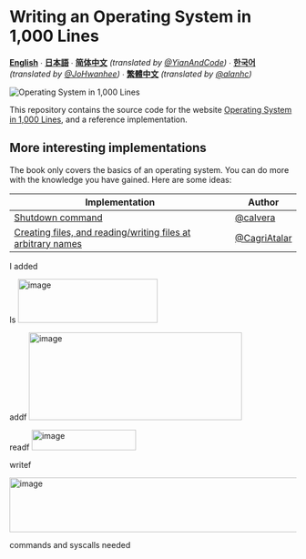 # Writing an Operating System in 1,000 Lines

**[English](https://1000os.seiya.me/en)** ∙ **[日本語](https://1000os.seiya.me/ja/)** ∙ **[简体中文](https://1000os.seiya.me/zh/)** *(translated by [@YianAndCode](https://github.com/YianAndCode))* ∙ **[한국어](https://1000os.seiya.me/ko/)** *(translated by [@JoHwanhee](https://github.com/JoHwanhee))* ∙ **[繁體中文](https://1000os.seiya.me/tw/)** *(translated by [@alanhc](https://github.com/alanhc))*

![Operating System in 1,000 Lines](./screenshot.png)

This repository contains the source code for the website [Operating System in 1,000 Lines](https://1000os.seiya.me/), and a reference implementation.

## More interesting implementations

The book only covers the basics of an operating system. You can do more with the knowledge you have gained. Here are some ideas:

| Implementation | Author |
| --- | --- |
| [Shutdown command](https://github.com/nuta/operating-system-in-1000-lines/pull/59/files) | [@calvera](https://github.com/calvera) |
| [Creating files, and reading/writing files at arbitrary names](https://github.com/nuta/operating-system-in-1000-lines/pull/110) | [@CagriAtalar](https://github.com/CagriAtalar) |



I added 

ls
<img width="245" height="77" alt="image" src="https://github.com/user-attachments/assets/6a50e883-1f3f-4b1a-88b5-46b9425ccdfe" />


addf <filename> 
<img width="374" height="154" alt="image" src="https://github.com/user-attachments/assets/3d8d4639-7b52-42a5-9559-c6f9a25c8c5d" />

readf <filename>
<img width="183" height="36" alt="image" src="https://github.com/user-attachments/assets/4e41c32f-9ec9-45f3-97eb-897c8e7da24c" />

writef <filename>

<img width="625" height="96" alt="image" src="https://github.com/user-attachments/assets/6e39a042-eb15-4c7a-b382-bda5d4d7a884" />






commands and syscalls needed

